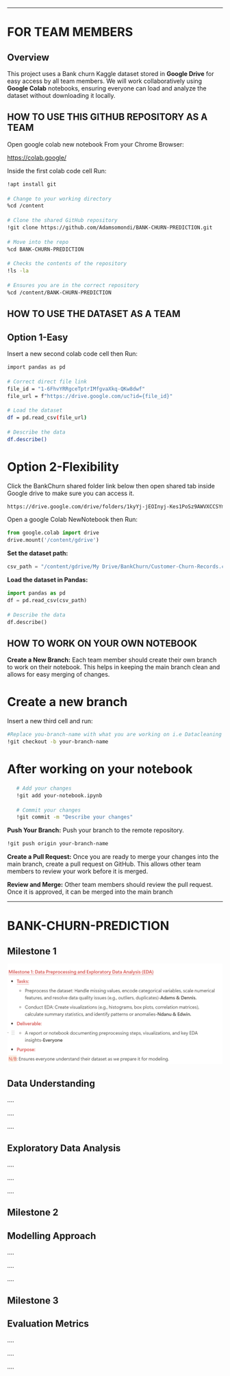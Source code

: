 ---
# FOR TEAM MEMBERS 

## Overview
This project uses a  Bank churn Kaggle dataset stored in **Google Drive** for easy access by all team members. We will work collaboratively using **Google Colab** notebooks, ensuring everyone can load and analyze the dataset without downloading it locally.

## HOW TO USE THIS GITHUB REPOSITORY AS A TEAM

Open google colab new notebook From your Chrome Browser:

 https://colab.google/

Inside the first colab code cell Run:

```sh
!apt install git

# Change to your working directory
%cd /content

# Clone the shared GitHub repository
!git clone https://github.com/Adamsomondi/BANK-CHURN-PREDICTION.git

# Move into the repo
%cd BANK-CHURN-PREDICTION

# Checks the contents of the repository
!ls -la

# Ensures you are in the correct repository
%cd /content/BANK-CHURN-PREDICTION
```

## HOW TO USE THE DATASET AS A TEAM

 ## Option 1-Easy
 Insert a new second colab code cell then Run:
 
 ```sh
 import pandas as pd

# Correct direct file link
file_id = "1-6FhvYRRgceTptrIMfgvaXkq-QKw8dwf"
file_url = f"https://drive.google.com/uc?id={file_id}"

# Load the dataset
df = pd.read_csv(file_url)

# Describe the data
df.describe()
```

# Option 2-Flexibility
Click the BankChurn shared folder link below then open shared tab inside Google drive to make sure you can access it.

```sh
https://drive.google.com/drive/folders/1kyYj-jEOInyj-Kes1PoSz9AWVXCCSYmQ?usp=sharing
```

 Open a google Colab NewNotebook then Run:
 
```python
from google.colab import drive
drive.mount('/content/gdrive')
```

 **Set the dataset path:**
 
```python
csv_path = "/content/gdrive/My Drive/BankChurn/Customer-Churn-Records.csv"
```

 **Load the dataset in Pandas:**
 
```python
import pandas as pd
df = pd.read_csv(csv_path)

# Describe the data
df.describe()
```

## HOW TO WORK ON YOUR OWN NOTEBOOK

 **Create a New Branch:**
   Each team member should create their own branch to work on their notebook. This helps in keeping the main branch clean and allows for easy merging of changes.

 # Create a new branch
 Insert a new third cell and run:
 
 ```sh
 #Replace you-branch-name with what you are working on i.e Datacleaning
 !git checkout -b your-branch-name
  ```
# After working on your notebook

```sh
   # Add your changes
   !git add your-notebook.ipynb

   # Commit your changes
   !git commit -m "Describe your changes"
   ```

 **Push Your Branch:**
   Push your branch to the remote repository.

   ```sh
   !git push origin your-branch-name
   ```
**Create a Pull Request:**
   Once you are ready to merge your changes into the main branch, create a pull request on GitHub. This allows other team members to review your work before it is merged.

 **Review and Merge:**
   Other team members should review the pull request. Once it is approved, it can be merged into the main branch
   
 ---
 
# BANK-CHURN-PREDICTION
## Milestone 1

![Screenshot](https://github.com/Adamsomondi/BANK-CHURN-PREDICTION/blob/main/images/Screenshot%202025-03-19%20031243.png)

## Data Understanding

....

....

....


## Exploratory Data Analysis

....

....

....


## Milestone 2
## Modelling Approach

....

....

....

## Milestone 3
## Evaluation Metrics

....

....

....

 










